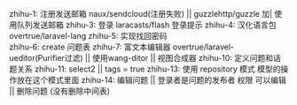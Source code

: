 zhihu-1: 注册发送邮箱 naux/sendcloud(注册失败) || guzzlehttp/guzzle  加| 使用队列发送邮箱
zhihu-3: 登录 laracasts/flash 登录提示 
zhihu-4: 汉化语言包 overtrue/laravel-lang
zhihu-5: 实现找回密码	 
zhihu-6: create 问题表
zhihu-7: 富文本编辑器	 overtrue/laravel-ueditor(Purifier过滤) || 使用wang-ditor || 视图合成器
zhihu-10: 定义问题和话题关系
zhihu-11: select2  || tags = true 
zhihu-13: 使用 repository 模式 模型的操作放在这个模式里面 
zhihu-14: 编辑问题  || 登录者是问题的发布者 权限 可以编辑 || 删除问题 (没有删除中间表)
